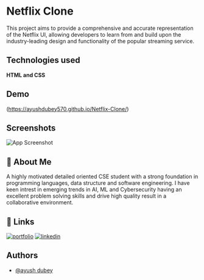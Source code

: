 
# Netflix Clone

This project aims to provide a comprehensive and accurate representation of the Netflix UI, allowing developers to learn from and build upon the industry-leading design and functionality of the popular streaming service.
## Technologies used

**HTML and CSS**

## Demo

(https://ayushdubey570.github.io/Netflix-Clone/)


## Screenshots

![App Screenshot]()


## 🚀 About Me
A highly motivated detailed oriented CSE student with a strong foundation in programming languages, data structure and software engineering. I have keen intrest in emerging trends in AI, ML and Cybersecurity 
having an excellent problem solving skills and drive high quality result in a collaborative environment.

## 🔗 Links
[![portfolio](https://img.shields.io/badge/my_portfolio-000?style=for-the-badge&logo=ko-fi&logoColor=white)](https://)
[![linkedin](https://img.shields.io/badge/linkedin-0A66C2?style=for-the-badge&logo=linkedin&logoColor=white)](https://linkedin.com/in/ayushdubey570)


## Authors

- [@ayush dubey](https://www.github.com/ayushdubey570)


